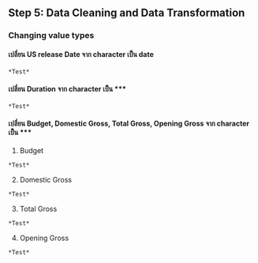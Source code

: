 ## Step 5: Data Cleaning and Data Transformation

### Changing value types
#### เปลี่ยน US release Date จาก character เป็น date
```{R}
*Test*
```
#### เปลี่ยน Duration จาก character เป็น ***
```{R}
*Test*
```
#### เปลี่ยน Budget, Domestic Gross, Total Gross, Opening Gross จาก character เป็น ***
1. Budget
```{R}
*Test*
```
2. Domestic Gross
```{R}
*Test*
```
3. Total Gross
```{R}
*Test*
```
4. Opening Gross
```{R}
*Test*
```
